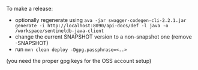 To make a release:

- optionally regenerate using `ava -jar swagger-codegen-cli-2.2.1.jar generate -i http://localhost:8090/api-docs/def -l java -o /workspace/sentineldb-java-client`
- change the current SNAPSHOT version to a non-snapshot one (remove -SNAPSHOT)
- run `mvn clean deploy -Dgpg.passphrase=<..>`

(you need the proper gpg keys for the OSS account setup) 